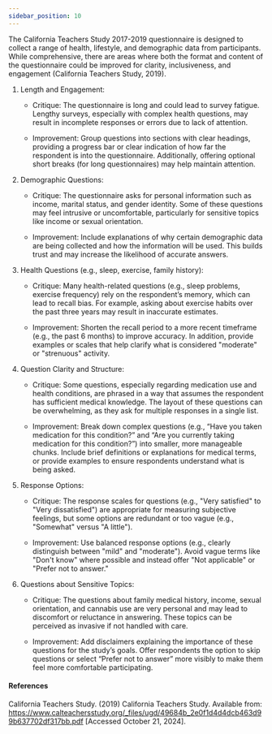 ```yaml
---
sidebar_position: 10
---
```


The California Teachers Study 2017-2019 questionnaire is designed to collect a range of health, lifestyle, and demographic data from participants. While comprehensive, there are areas where both the format and content of the questionnaire could be improved for clarity, inclusiveness, and engagement (California Teachers Study, 2019).


1. Length and Engagement:
    - Critique: The questionnaire is long and could lead to survey fatigue. Lengthy surveys, especially with complex health questions, may result in incomplete responses or errors due to lack of attention.

    - Improvement: Group questions into sections with clear headings, providing a progress bar or clear indication of how far the respondent is into the questionnaire. Additionally, offering optional short breaks (for long questionnaires) may help maintain attention.

2.	Demographic Questions:
    - Critique: The questionnaire asks for personal information such as income, marital status, and gender identity. Some of these questions may feel intrusive or uncomfortable, particularly for sensitive topics like income or sexual orientation.

    - Improvement: Include explanations of why certain demographic data are being collected and how the information will be used. This builds trust and may increase the likelihood of accurate answers.

3.	Health Questions (e.g., sleep, exercise, family history):
    - Critique: Many health-related questions (e.g., sleep problems, exercise frequency) rely on the respondent’s memory, which can lead to recall bias. For example, asking about exercise habits over the past three years may result in inaccurate estimates.

    - Improvement: Shorten the recall period to a more recent timeframe (e.g., the past 6 months) to improve accuracy. In addition, provide examples or scales that help clarify what is considered "moderate" or "strenuous" activity.

4.	Question Clarity and Structure:
    - Critique: Some questions, especially regarding medication use and health conditions, are phrased in a way that assumes the respondent has sufficient medical knowledge. The layout of these questions can be overwhelming, as they ask for multiple responses in a single list.

    - Improvement: Break down complex questions (e.g., “Have you taken medication for this condition?” and “Are you currently taking medication for this condition?”) into smaller, more manageable chunks. Include brief definitions or explanations for medical terms, or provide examples to ensure respondents understand what is being asked.

5.	Response Options:
    - Critique: The response scales for questions (e.g., "Very satisfied" to "Very dissatisfied") are appropriate for measuring subjective feelings, but some options are redundant or too vague (e.g., "Somewhat" versus "A little").

    - Improvement: Use balanced response options (e.g., clearly distinguish between "mild" and "moderate"). Avoid vague terms like "Don't know" where possible and instead offer "Not applicable" or "Prefer not to answer."

6.	Questions about Sensitive Topics:
    - Critique: The questions about family medical history, income, sexual orientation, and cannabis use are very personal and may lead to discomfort or reluctance in answering. These topics can be perceived as invasive if not handled with care.

    - Improvement: Add disclaimers explaining the importance of these questions for the study’s goals. Offer respondents the option to skip questions or select “Prefer not to answer” more visibly to make them feel more comfortable participating.

#### References
California Teachers Study. (2019) California Teachers Study. Available from: https://www.calteachersstudy.org/_files/ugd/49684b_2e0f1d4d4dcb463d99b637702df317bb.pdf [Accessed October 21, 2024].
